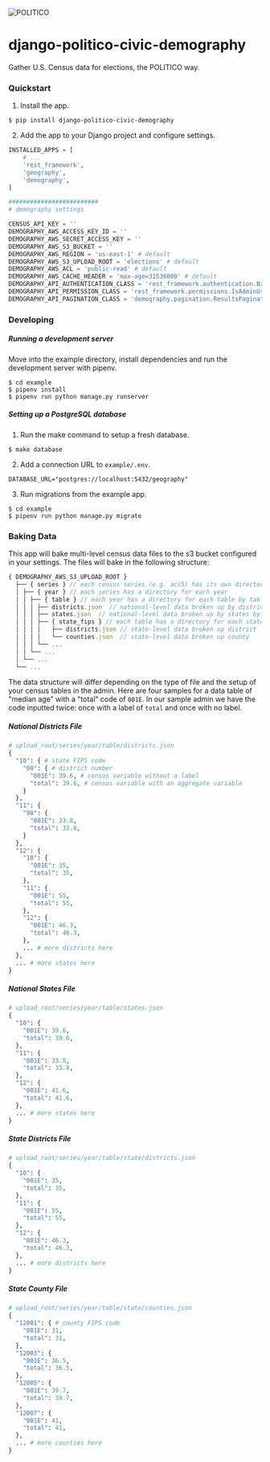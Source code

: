 ![POLITICO](https://rawgithub.com/The-Politico/src/master/images/logo/badge.png)

# django-politico-civic-demography

Gather U.S. Census data for elections, the POLITICO way.

### Quickstart

1. Install the app.

  ```
  $ pip install django-politico-civic-demography
  ```

2. Add the app to your Django project and configure settings.

  ```python
  INSTALLED_APPS = [
      # ...
      'rest_framework',
      'geography',
      'demography',
  ]

  #########################
  # demography settings

  CENSUS_API_KEY = ''
  DEMOGRAPHY_AWS_ACCESS_KEY_ID = ''
  DEMOGRAPHY_AWS_SECRET_ACCESS_KEY = ''
  DEMOGRAPHY_AWS_S3_BUCKET = ''
  DEMOGRAPHY_AWS_REGION = 'us-east-1' # default
  DEMOGRAPHY_AWS_S3_UPLOAD_ROOT = 'elections' # default
  DEMOGRAPHY_AWS_ACL = 'public-read' # default
  DEMOGRAPHY_AWS_CACHE_HEADER = 'max-age=31536000' # default
  DEMOGRAPHY_API_AUTHENTICATION_CLASS = 'rest_framework.authentication.BasicAuthentication' # default
  DEMOGRAPHY_API_PERMISSION_CLASS = 'rest_framework.permissions.IsAdminUser' # default
  DEMOGRAPHY_API_PAGINATION_CLASS = 'demography.pagination.ResultsPagination' # default
  ```

### Developing

##### Running a development server

Move into the example directory, install dependencies and run the development server with pipenv.

  ```
  $ cd example
  $ pipenv install
  $ pipenv run python manage.py runserver
  ```

##### Setting up a PostgreSQL database

1. Run the make command to setup a fresh database.

  ```
  $ make database
  ```

2. Add a connection URL to `example/.env`.

  ```
  DATABASE_URL="postgres://localhost:5432/geography"
  ```

3. Run migrations from the example app.

  ```
  $ cd example
  $ pipenv run python manage.py migrate
  ```

### Baking Data

This app will bake multi-level census data files to the s3 bucket configured in your settings. The files will bake in the following structure:

```javascript
{ DEMOGRAPHY_AWS_S3_UPLOAD_ROOT }
  ├── { series } // each census series (e.g. acs5) has its own directory
  │ ├── { year } // each series has a directory for each year
  │ │ ├── { table } // each year has a directory for each table by table code
  │ │ │ ├── districts.json  // national-level data broken up by districts
  │ │ │ ├── states.json  // national-level data broken up by states by district
  │ │ │ ├── { state_fips } // each table has a directory for each state by FIPS code
  │ │ │ │   ├── districts.json // state-level data broken up district
  │ │ │ │   └── counties.json  // state-level data broken up county
  │ │ │ └── ...
  │ │ └── ...
  │ └── ...
  └── ...
```

The data structure will differ depending on the type of file and the setup of your census tables in the admin. Here are four samples for a data table of "median age" with a "total" code of `001E`. In our sample admin we have the code inputted twice: once with a label of `total` and once with no label.

##### National Districts File
```python
# upload_root/series/year/table/districts.json
{
  "10": { # state FIPS code
    "00": { # district number
      "001E": 39.6, # census variable without a label
      "total": 39.6, # census variable with an aggregate variable
    }
  },
  "11": {
    "98": {
      "001E": 33.8,
      "total": 33.8,
    }
  },
  "12": {
    "10": {
      "001E": 35,
      "total": 35,
    },
    "11": {
      "001E": 55,
      "total": 55,
    },
    "12": {
      "001E": 46.3,
      "total": 46.3,
    },
    ... # more districts here
  },
  ... # more states here
}
```

##### National States File
```python
# upload_root/series/year/table/states.json
{
  "10": {
    "001E": 39.6,
    "total": 39.6,
  },
  "11": {
    "001E": 33.8,
    "total": 33.8,
  },
  "12": {
    "001E": 41.6,
    "total": 41.6,
  },
  ... # more states here
}
```

##### State Districts File
```python
# upload_root/series/year/table/state/districts.json
{
  "10": {
    "001E": 35,
    "total": 35,
  },
  "11": {
    "001E": 55,
    "total": 55,
  },
  "12": {
    "001E": 46.3,
    "total": 46.3,
  },
  ... # more districts here
}
```

##### State County File
```python
# upload_root/series/year/table/state/counties.json
{
  "12001": { # county FIPS code
    "001E": 31,
    "total": 31,
  },
  "12003": {
    "001E": 36.5,
    "total": 36.5,
  },
  "12005": {
    "001E": 39.7,
    "total": 39.7,
  },
  "12007": {
    "001E": 41,
    "total": 41,
  },
  ... # more counties here
}
```
